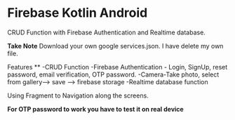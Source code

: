 # Firebase Kotlin Android 
CRUD Function with Firebase Authentication and Realtime database. 


**Take Note**
Download your own google services.json. 
I have delete my own file.

Features ** 
-CRUD Function
-Firebase Authentication - Login, SignUp, reset password, email verification, OTP password.
-Camera-Take photo, select from gallery--> save --> firebase storage
-Realtime database function

Using Fragment to Navigation along the screens.

**For OTP password to work you have to test it on real device**
